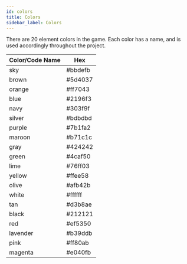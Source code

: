 ```yaml
---
id: colors
title: Colors
sidebar_label: Colors
---
```


There are 20 element colors in the game. Each color has a name, and is used accordingly throughout the project.

| Color/Code Name | Hex |
| - | - |
| sky | #bbdefb |
| brown | #5d4037 |
| orange | #ff7043 |
| blue | #2196f3 |
| navy | #303f9f |
| silver | #bdbdbd |
| purple | #7b1fa2 |
| maroon | #b71c1c |
| gray | #424242 |
| green | #4caf50 |
| lime | #76ff03 |
| yellow | #ffee58 |
| olive | #afb42b |
| white | #ffffff |
| tan | #d3b8ae |
| black | #212121 |
| red | #ef5350 |
| lavender | #b39ddb |
| pink | #ff80ab |
| magenta | #e040fb |
